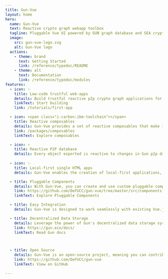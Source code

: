 ```yaml
---
title: Gun-Vue
layout: home
hero:
  name: Gun-Vue
  text: Reactive crypto graph webapp toolbox
  tagline: Pluggable Vue UI powered by GUN graph database and SEA cryptography
  image:
    src: gun-vue-logo.svg
    alt: Gun-Vue logo
  actions:
    - theme: brand
      text: Getting Started
      link: /reference/typedoc/README
    - theme: alt
      text: Documentation
      link: /reference/typedoc/modules
features:
  - icon: ✨
    title: Low-code trustful web-apps
    details: Build trustful reactive p2p crypto graph applications for casual use with family, friends and wider communities.
    linkText: Start building
    link: /tutorials/first-app

  - icon: <span class="i-carbon:ibm-toolchain"></span>
    title: Reactive composables
    details: Gun-Vue provides a set of reactive composables that make it easy to integrate Gun with Vue.js applications, allowing you to build powerful p2p apps with minimal boilerplate code.
    link: /packages/composables
    linkText: Explore composables

  - icon: ⚡️
    title: Reactive P2P database
    details: Every object exported is reactive to changes in Gun p2p database
  
  - icon: ✨
    title: Local-first single HTML apps
    details: Gun-Vue enables the creation of local-first applications, meaning data is stored locally and synced with the global network only when necessary. All the components and logic required for your Gun-Vue application can be packed into a single HTML file, simplifying deployment and making it easy to share your app with others.

  - title: Pluggable Components
    details: With Gun-Vue, you can create and use custom pluggable components, making it simple to extend the functionality of your app and reuse components across different projects.
    link: https://github.com/DeFUCC/gun-vue/tree/master/src/components
    linkText: Explore Pluggable Components

  - title: Easy Integration
    details: Gun-Vue is designed to work seamlessly with existing Vue.js projects, making it simple to add real-time data synchronization and other Gun features to your app without major refactoring.

  - title: Decentralized Data Storage
    details: Leverage the power of Gun's decentralized data storage system to build apps that are resistant to censorship and data loss, providing a secure and resilient foundation for your projects.
    link: https://gun.eco/docs/
    linkText: Read Gun docs



  - title: Open Source
    details: Gun-Vue is an open-source project, meaning you can contribute to its development, report issues, and collaborate with the community to help improve the toolkit and build better apps.
    link: https://github.com/DeFUCC/gun-vue
    linkText: View on GitHub

---
```



<style >
.VPImage {
  transform: translate(-50%, -50%) scale(2)  !important;
}
</style>

<script setup>

</script>
